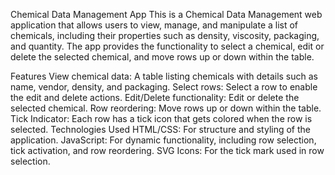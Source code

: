 Chemical Data Management App
This is a Chemical Data Management web application that allows users to view, manage, and manipulate a list of chemicals, including their properties such as density, viscosity, packaging, and quantity. The app provides the functionality to select a chemical, edit or delete the selected chemical, and move rows up or down within the table.

Features
View chemical data: A table listing chemicals with details such as name, vendor, density, and packaging.
Select rows: Select a row to enable the edit and delete actions.
Edit/Delete functionality: Edit or delete the selected chemical.
Row reordering: Move rows up or down within the table.
Tick Indicator: Each row has a tick icon that gets colored when the row is selected.
Technologies Used
HTML/CSS: For structure and styling of the application.
JavaScript: For dynamic functionality, including row selection, tick activation, and row reordering.
SVG Icons: For the tick mark used in row selection.

